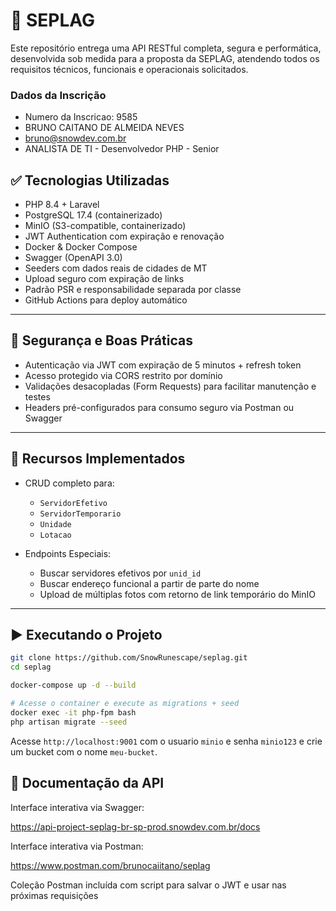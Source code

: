 # 📘 SEPLAG

Este repositório entrega uma API RESTful completa, segura e performática, desenvolvida sob medida para a proposta da SEPLAG, atendendo todos os requisitos técnicos, funcionais e operacionais solicitados.

### Dados da Inscrição
* Numero da Inscricao: 9585
* BRUNO CAITANO DE ALMEIDA NEVES
* bruno@snowdev.com.br
* ANALISTA DE TI - Desenvolvedor PHP - Senior

## ✅ Tecnologias Utilizadas

- PHP 8.4 + Laravel
- PostgreSQL 17.4 (containerizado)
- MinIO (S3-compatible, containerizado)
- JWT Authentication com expiração e renovação
- Docker & Docker Compose
- Swagger (OpenAPI 3.0)
- Seeders com dados reais de cidades de MT
- Upload seguro com expiração de links
- Padrão PSR e responsabilidade separada por classe
- GitHub Actions para deploy automático

---

## 🔐 Segurança e Boas Práticas

- Autenticação via JWT com expiração de 5 minutos + refresh token
- Acesso protegido via CORS restrito por domínio
- Validações desacopladas (Form Requests) para facilitar manutenção e testes
- Headers pré-configurados para consumo seguro via Postman ou Swagger

---

## 🧪 Recursos Implementados

- CRUD completo para:
  - `ServidorEfetivo`
  - `ServidorTemporario`
  - `Unidade`
  - `Lotacao`

- Endpoints Especiais:
  - Buscar servidores efetivos por `unid_id`
  - Buscar endereço funcional a partir de parte do nome
  - Upload de múltiplas fotos com retorno de link temporário do MinIO

---

## ▶️ Executando o Projeto

```bash
git clone https://github.com/SnowRunescape/seplag.git
cd seplag

docker-compose up -d --build

# Acesse o container e execute as migrations + seed
docker exec -it php-fpm bash
php artisan migrate --seed
```

Acesse `http://localhost:9001` com o usuario `minio` e senha `minio123` e crie um bucket com o nome `meu-bucket`.
## 🧾 Documentação da API

Interface interativa via Swagger:

https://api-project-seplag-br-sp-prod.snowdev.com.br/docs

Interface interativa via Postman:

https://www.postman.com/brunocaiitano/seplag

Coleção Postman incluída com script para salvar o JWT e usar nas próximas requisições
